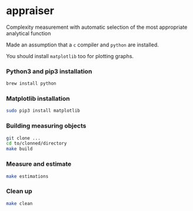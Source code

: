 # appraiser
Сomplexity measurement with automatic selection of the most appropriate analytical function
 
Made an assumption that a `c` compiler and `python` are installed.

You should install `matplotlib` too for plotting graphs.

### Python3 and pip3 installation 

```bash
brew install python
```

### Matplotlib installation 

```bash
sudo pip3 install matplotlib
```

### Building measuring objects

```bash
git clone ... 
cd to/clonned/directory
make build 
```

### Measure and estimate

```bash
make estimations
```

### Clean up

```bash
make clean 
```